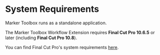 # System Requirements

Marker Toolbox runs as a standalone application.

The Marker Toolbox Workflow Extension requires **Final Cut Pro 10.6.5** or later (including **Final Cut Pro 10.8**).

You can find Final Cut Pro's system requirements [here](https://www.apple.com/au/final-cut-pro/specs/).